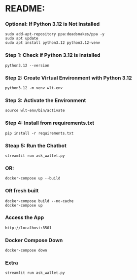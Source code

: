 # README: 
### Optional: If Python 3.12 is Not Installed
```
sudo add-apt-repository ppa:deadsnakes/ppa -y
sudo apt update
sudo apt install python3.12 python3.12-venv
```

### Step 1: Check if Python 3.12 is installed
```
python3.12 --version
```

### Step 2: Create Virtual Environment with Python 3.12
```
python3.12 -m venv wlt-env
```

### Step 3: Activate the Environment
```
source wlt-env/bin/activate
```

### Step 4: Install from requirements.txt
```
pip install -r requirements.txt
```

### Steap 5: Run the Chatbot
```
streamlit run ask_wallet.py
```

### OR:
```
docker-compose up --build
```

### OR fresh built
```
docker-compose build --no-cache                  
docker-compose up
```

### Access the App
```
http://localhost:8501
```

### Docker Compose Down
```
docker-compose down
```

### Extra
```
streamlit run ask_wallet.py
```